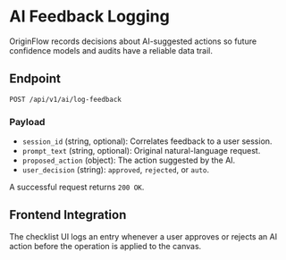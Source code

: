 # AI Feedback Logging

OriginFlow records decisions about AI-suggested actions so future
confidence models and audits have a reliable data trail.

## Endpoint

`POST /api/v1/ai/log-feedback`

### Payload

- `session_id` (string, optional): Correlates feedback to a user session.
- `prompt_text` (string, optional): Original natural-language request.
- `proposed_action` (object): The action suggested by the AI.
- `user_decision` (string): `approved`, `rejected`, or `auto`.

 A successful request returns `200 OK`.

## Frontend Integration

The checklist UI logs an entry whenever a user approves or rejects an AI
action before the operation is applied to the canvas.

